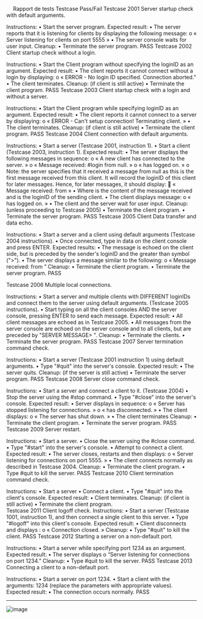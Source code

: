 


 
Rapport de tests
Testcase	Pass/Fail
Testcase 2001
Server startup check with default arguments.

Instructions:
•	Start the server program.
Expected result:
•	The server reports that it is listening for clients by displaying the following message:
o	« Server listening for clients on port 5555 »
•	The server console waits for user input.
Cleanup: 
•	Terminate the server program.	PASS
Testcase 2002
Client startup check without a login.

Instructions:
•	Start the Client program without specifying the loginID as an argument.
Expected result:
•	The client reports it cannot connect without a login by displaying:
o	« ERROR - No login ID specified.  Connection aborted.”
•	The client terminates.
Cleanup: (if client is still active)
•	Terminate the client program.	PASS
Testcase 2003
Client startup check with a login and without a server.

Instructions:
•	Start the Client program while specifying loginID as an argument.
Expected result:
•	The client reports it cannot connect to a server by displaying:
o	« ERROR - Can't setup connection! Terminating client. »
•	The client terminates.
Cleanup: (if client is still active)
•	Terminate the client program.	PASS
Testcase 2004
Client connection with default arguments.

Instructions:
•	Start a server (Testcase 2001, instruction 1).
•	Start a client (Testcase 2003, instruction 1).
Expected result:
•	The server displays the following messages in sequence:
o	« A new client has connected to the server. »
o	« Message received: #login <loginID> from null. »
o	« <loginID> has logged on. »
o	Note: the server specifies that it received a message from null as this is the first message received from this client. It will record the loginID of this client for later messages. Hence, for later messages, it should display:
	« Message received: <user input> from <loginID> »
•	Where <user input> is the content of the message received and <loginID> is the loginID of the sending client. 
•	The client displays message:
o	« <loginID> has logged on. »
•	The client and the server wait for user input.
Cleanup: (unless proceeding to Testcase 2005)
•	Terminate the client program.
•	Terminate the server program.	PASS
Testcase 2005
Client Data transfer and data echo.

Instructions:
•	Start a server and a client using default arguments (Testcase 2004 instructions).
•	Once connected, type in data on the client console and press ENTER.
Expected results:
•	The message is echoed on the client side, but is preceded by the sender's loginID and the greater than symbol (">").
•	The server displays a message similar to the following:
o	« Message received: <user input> from <loginID>”
Cleanup: 
•	Terminate the client program.
•	Terminate the server program.	PASS


Testcase 2006
Multiple local connections.

Instructions:
•	Start a server and multiple clients with DIFFERENT loginIDs and connect them to the server using default arguments.  (Testcase 2005 instructions).
•	Start typing on all the client consoles AND the server console, pressing ENTER to send each message. 
Expected result:
•	All client messages are echoed as in Testcase 2005.
•	All messages from the server console are echoed on the server console and to all clients, but are preceded by "SERVER MESSAGE> ".
Cleanup:
•	Terminate the clients.
•	Terminate the server program.	PASS
Testcase 2007
Server termination command check.

Instructions:
•	Start a server (Testcase 2001 instruction 1) using default arguments.
•	Type "#quit" into the server's console.
Expected result:
•	The server quits.
Cleanup: (if the server is still active)
•	Terminate the server program.	PASS
Testcase 2008
Server close command check.

Instructions:
•	Start a server and connect a client to it. (Testcase 2004)
•	Stop the server using the #stop command.
•	Type "#close" into the server's console.
Expected result:
•	Server displays in sequence:
o	« Server has stopped listening for connections. »
o	« <loginID> has disconnected. »
•	The client displays:
o	« The server has shut down. »
•	The client terminates
Cleanup:
•	Terminate the client program.
•	Terminate the server program.	PASS
Testcase 2009
Server restart.

Instructions:
•	Start a server. 
•	Close the server using the #close command.
•	Type "#start" into the server's console.
•	Attempt to connect a client.
Expected result:
•	The server closes, restarts and then displays:
o	« Server listening for connections on port 5555. »
•	The client connects normally as described in Testcase 2004.
Cleanup:
•	Terminate the client program.
•	Type #quit to kill the server.	PASS
Testcase 2010
Client termination command check.

Instructions:
•	Start a server
•	Connect a client.
•	Type "#quit" into the client's console.
Expected result:
•	Client terminates.
Cleanup: (if client is still active)
•	Terminate the client program.	
Testcase 2011
Client logoff check.
Instructions:
•	Start a server (Testcase 1001, instruction 1), and then connect a single client to this server.
•	Type "#logoff" into this client's console.
Expected result:
•	Client disconnects and displays :
o	« Connection closed. »
Cleanup:
•	Type "#quit" to kill the client.	PASS
Testcase 2012
Starting a server on a non-default port.

Instructions:
•	Start a server while specifying port 1234 as an argument.
Expected result:
•	The server displays
o	 “Server listening for connections on port 1234.”
Cleanup:
•	Type #quit to kill the server.	PASS
Testcase 2013
Connecting a client to a non-default port.

Instructions:
•	Start a server on port 1234.
•	Start a client with the arguments: <loginID> <host> 1234 (replace the parameters with appropriate values). 
Expected result:
•	The connection occurs normally.	PASS

_________________________________
![image](https://github.com/user-attachments/assets/c273f17b-dcb7-485c-88da-d75527a39138)
